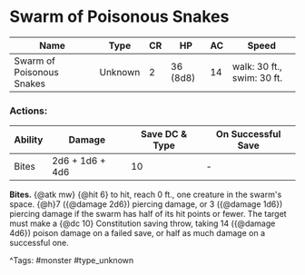 # Swarm of Poisonous Snakes

| Name | Type | CR | HP | AC | Speed |
|------|------|----|----|----|-------|
| Swarm of Poisonous Snakes | Unknown | 2 | 36 (8d8) | 14 | walk: 30 ft., swim: 30 ft. |

### Actions:

| Ability | Damage | Save DC & Type | On Successful Save |
|---------|--------|----------------|--------------------|
| Bites | 2d6 + 1d6 + 4d6 | 10 | - |


**Bites.** {@atk mw} {@hit 6} to hit, reach 0 ft., one creature in the swarm's space. {@h}7 ({@damage 2d6}) piercing damage, or 3 ({@damage 1d6}) piercing damage if the swarm has half of its hit points or fewer. The target must make a {@dc 10} Constitution saving throw, taking 14 ({@damage 4d6}) poison damage on a failed save, or half as much damage on a successful one.

^Tags: #monster #type_unknown